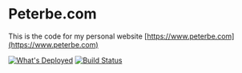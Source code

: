 # Peterbe.com

This is the code for my personal website [https://www.peterbe.com](https://www.peterbe.com)

[![What's Deployed](https://img.shields.io/badge/whatsdeployed-prod-green.svg)](https://whatsdeployed.io/s-2Ts)
[![Build Status](https://travis-ci.org/peterbe/django-peterbecom.svg?branch=master)](https://travis-ci.org/peterbe/django-peterbecom)
